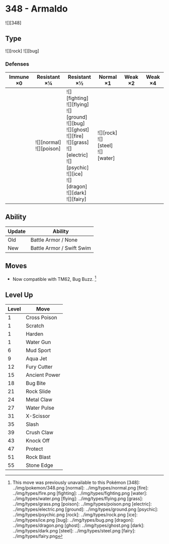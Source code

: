# 348 - Armaldo
![][348]

## Type

![][rock]  ![][bug]

### Defenses

Immune ×0 | Resistant ×¼ | Resistant ×½ | Normal ×1 | Weak ×2 | Weak ×4
---       | ---          | ---          | ---       | ---     | ---
| | ![][normal]<br> ![][poison]<br> | ![][fighting]<br> ![][flying]<br> ![][ground]<br> ![][bug]<br> ![][ghost]<br> ![][fire]<br> ![][grass]<br> ![][electric]<br> ![][psychic]<br> ![][ice]<br> ![][dragon]<br> ![][dark]<br> ![][fairy]<br> | ![][rock]<br> ![][steel]<br> ![][water]<br> | | 

## Ability

Update | Ability
---    | ---
Old    | Battle Armor / None
New    | Battle Armor / Swift Swim

## Moves

 - Now compatible with TM62, Bug Buzz. [^1]

## Level Up

Level | Move
---   | ---
  1   | Cross Poison
  1   | Scratch
  1   | Harden
  1   | Water Gun
  6   | Mud Sport
  9   | Aqua Jet
 12   | Fury Cutter
 15   | Ancient Power
 18   | Bug Bite
 21   | Rock Slide
 24   | Metal Claw
 27   | Water Pulse
 31   | X-Scissor
 35   | Slash
 39   | Crush Claw
 43   | Knock Off
 47   | Protect
 51   | Rock Blast
 55   | Stone Edge

[^1]: This move was previously unavailable to this Pokémon
[348]: ../img/pokemon/348.png
[normal]: ../img/types/normal.png
[fire]: ../img/types/fire.png
[fighting]: ../img/types/fighting.png
[water]: ../img/types/water.png
[flying]: ../img/types/flying.png
[grass]: ../img/types/grass.png
[poison]: ../img/types/poison.png
[electric]: ../img/types/electric.png
[ground]: ../img/types/ground.png
[psychic]: ../img/types/psychic.png
[rock]: ../img/types/rock.png
[ice]: ../img/types/ice.png
[bug]: ../img/types/bug.png
[dragon]: ../img/types/dragon.png
[ghost]: ../img/types/ghost.png
[dark]: ../img/types/dark.png
[steel]: ../img/types/steel.png
[fairy]: ../img/types/fairy.png
